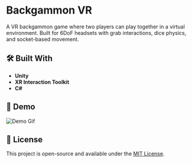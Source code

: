# Backgammon VR
A VR backgammon game where two players can play together in a virtual environment. Built for 6DoF headsets with grab interactions, dice physics, and socket-based movement.

<!-- 
## 🚀 Features
 - 🧠 Implements turn-based logic simulating traditional Backgammon rules  
- 👆 Interact with pieces using ray-based VR controls  
- 🎲 Dice roll mechanics with visual feedback  
- ✨ Piece highlighting and movement validation  
- 🧪 Desktop testing support via Unity Device Simulator  
-->
## 🛠 Built With

- **Unity**
- **XR Interaction Toolkit**
- **C#**

## 🎥 Demo

![Demo Gif](https://github.com/smh997/VR-Backgammon/blob/main/Videos/Backgammon-gif.gif)

## 📄 License

This project is open-source and available under the [MIT License](LICENSE).
